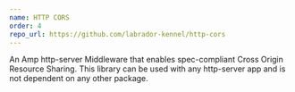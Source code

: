 ```yaml
---
name: HTTP CORS
order: 4
repo_url: https://github.com/labrador-kennel/http-cors
---
```

An Amp http-server Middleware that enables spec-compliant Cross Origin Resource Sharing. This library can be used with 
any http-server app and is not dependent on any other package.
